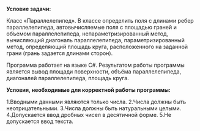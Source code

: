 **Условие задачи:**

Класс «Параллелепипед». В классе определить поля с длинами ребер параллелепипеда, автовычисляемые поля с площадью граней и объемом параллелепипеда, непараметризированный метод, вычисляющий диагональ параллелепипеда, параметризированный метод, определяющий площадь круга, расположенного на заданной грани (грань задается длинами сторон).

Программа работает на языке C#. Результатом работы программы является вывод площади поверхности, объёма параллелепипеда, диагоналей параллелепипеда, площадь круга.

**Условия, необходимые для корректной работы программы:**

1.Вводными данными являются только числа.
2.Числа должны быть неотрицательными.
3.Числа должны быть натуральными целыми.
4.Допускается ввод дробных чисел в десятичной форме.
5.Не допускается ввод текста.
